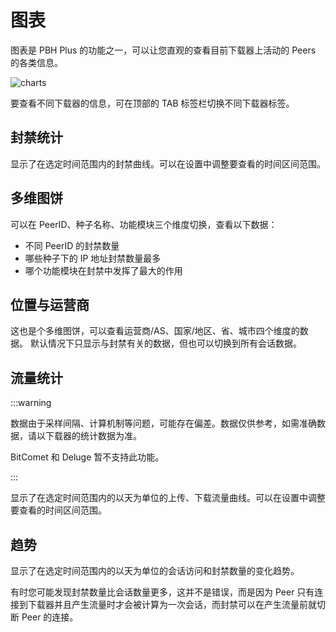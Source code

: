 # 图表

图表是 PBH Plus 的功能之一，可以让您直观的查看目前下载器上活动的 Peers 的各类信息。

![charts](./assets/charts.jpeg)

要查看不同下载器的信息，可在顶部的 TAB 标签栏切换不同下载器标签。

## 封禁统计

显示了在选定时间范围内的封禁曲线。可以在设置中调整要查看的时间区间范围。

## 多维图饼

可以在 PeerID、种子名称、功能模块三个维度切换，查看以下数据：

* 不同 PeerID 的封禁数量
* 哪些种子下的 IP 地址封禁数量最多
* 哪个功能模块在封禁中发挥了最大的作用

## 位置与运营商

这也是个多维图饼，可以查看运营商/AS、国家/地区、省、城市四个维度的数据。
默认情况下只显示与封禁有关的数据，但也可以切换到所有会话数据。

## 流量统计

:::warning

数据由于采样间隔、计算机制等问题，可能存在偏差。数据仅供参考，如需准确数据，请以下载器的统计数据为准。

BitComet 和 Deluge 暂不支持此功能。

:::

显示了在选定时间范围内的以天为单位的上传、下载流量曲线。可以在设置中调整要查看的时间区间范围。

## 趋势

显示了在选定时间范围内的以天为单位的会话访问和封禁数量的变化趋势。

有时您可能发现封禁数量比会话数量更多，这并不是错误，而是因为 Peer 只有连接到下载器并且产生流量时才会被计算为一次会话，而封禁可以在产生流量前就切断 Peer 的连接。